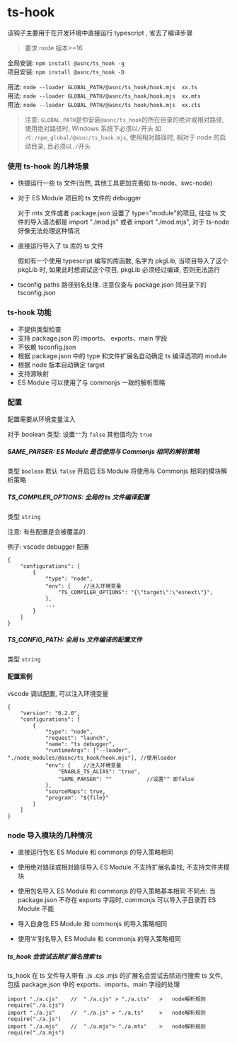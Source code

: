 # ts-hook

该钩子主要用于在开发环境中直接运行 typescript , 省去了编译步骤

> 要求 node 版本>=16

全局安装: `npm install @asnc/ts_hook -g`\
项目安装: `npm install @asnc/ts_hook -D`

用法: `node --loader GLOBAL_PATH/@asnc/ts_hook/hook.mjs  xx.ts`\
用法: `node --loader GLOBAL_PATH/@asnc/ts_hook/hook.mjs  xx.mts`\
用法: `node --loader GLOBAL_PATH/@asnc/ts_hook/hook.mjs  xx.cts`

> 注意: `GLOBAL_PATH`是你安装`@asnc/ts_hook`的所在目录的绝对或相对路径, 使用绝对路径时, Windows 系统下必须以`/`开头
> 如 `/C:/npm_global/@asnc/ts_hook.mjs`, 使用相对路径时, 相对于 node 的启动目录, 且必须以`./`开头

### 使用 ts-hook 的几种场景

-   快捷运行一些 ts 文件(当然, 其他工具更加完善如 ts-node、swc-node)
-   对于 ES Module 项目的 ts 文件的 debugger

    对于 mts 文件或者 package.json 设置了 type="module"的项目, 往往 ts 文件的导入语法都是 import "./mod.js" 或者 import "./mod.mjs", 对于 ts-node 好像无法处理这种情况

-   直接运行导入了 ts 库的 ts 文件

    假如有一个使用 typescript 编写的库函数, 名字为 pkgLib, 当项目导入了这个 pkgLib 时, 如果此时想调试这个项目, pkgLib 必须经过编译, 否则无法运行

-   tsconfig paths 路径别名处理. 注意仅查与 package.json 同目录下的 tsconfig.json

### ts-hook 功能

-   不提供类型检查
-   支持 package.json 的 imports、 exports、main 字段
-   不依赖 tsconfig.json
-   根据 package.json 中的 type 和文件扩展名自动确定 ts 编译选项的 module
-   根据 node 版本自动确定 target
-   支持源映射
-   ES Module 可以使用了与 commonjs 一致的解析策略

### 配置

配置需要从环境变量注入

对于 boolean 类型: 设置`""`为 `false` 其他值均为 `true`

##### SAME_PARSER: ES Module 是否使用与 Commonjs 相同的解析策略

类型 `boolean` 默认 `false`
开启后 ES Module 将使用与 Commonjs 相同的模块解析策略

##### TS_COMPILER_OPTIONS: 全局的 ts 文件编译配置

类型 `string`

注意: 有些配置是会被覆盖的

例子: vscode debugger 配置

```
{
    "configurations": [
        {
            "type": "node",
            "env": {    //注入环境变量
                "TS_COMPILER_OPTIONS": "{\"target\":\"esnext\"}",
            },
            ...
        }
    ]
}
```

##### TS_CONFIG_PATH: 全局 ts 文件编译的配置文件

类型 `string`

#### 配置案例

vscode 调试配置, 可以注入环境变量

```
{
    "version": "0.2.0",
    "configurations": [
        {
            "type": "node",
            "request": "launch",
            "name": "ts debugger",
            "runtimeArgs": ["--loader", "./node_modules/@asnc/ts_hook/hook.mjs"], //使用loader
            "env": {    //注入环境变量
                "ENABLE_TS_ALIAS": "true",
                "SAME_PARSER": ""           //设置"" 即false
            },
            "sourceMaps": true,
            "program": "${file}"
        }
    ]
}

```

### node 导入模块的几种情况

-   直接运行包名
    ES Module 和 commonjs 的导入策略相同

-   使用绝对路径或相对路径导入
    ES Module 不支持扩展名查找, 不支持文件夹模块

-   使用包名导入
    ES Module 和 commonjs 的导入策略基本相同
    不同点: 当 package.json 不存在 exports 字段时, commonjs 可以导入子目录而 ES Module 不能

-   导入自身包
    ES Module 和 commonjs 的导入策略相同

-   使用'#'别名导入
    ES Module 和 commonjs 的导入策略相同

##### ts_hook 会尝试去除扩展名搜索 ts

ts_hook 在 ts 文件导入带有 .js .cjs .mjs 的扩展名会尝试去除进行搜索 ts 文件, 包括 package.json 中的 exports、imports、main 字段的处理

```
import "./a.cjs"    //  "./a.cjs" > "./a.cts"   >   node解析规则 require("./a.cjs")
import "./a.js"     //  "./a.js" > "./a.ts"     >   node解析规则 require("./a.js")
import "./a.mjs"    //  "./a.mjs"> "./a.mts"    >   node解析规则 require("./a.mjs")

```
